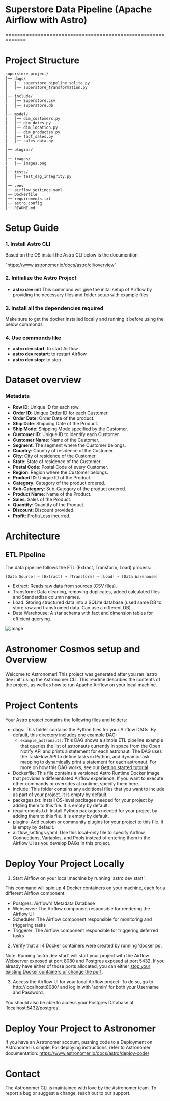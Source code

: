 # Superstore Data Pipeline (Apache Airflow with Astro)
=============================================================

# Project Structure
```
superstore_project/
│── dags/                 
│   │── superstore_pipeline_sqlite.py  
│   │── superstore_transformation.py  
│
│── include/               
│   │── Superstore.csv
|   │── superstore.db     
│
│── model/
|   │── dim_customers.py
|   │── dim_dates.py
|   │── dim_location.py
|   │── dim_productss.py
|   │── fact_sales.py
|   │── sales_data.py
|
│── plugins/               
│
│── images/
|   │── images.png
|
│── tests/                 
│   │── test_dag_integrity.py
│
│── .env                   
│── airflow_settings.yaml  
│── Dockerfile             
│── requirements.txt       
│── astro.config           
│── README.md              
```

# Setup Guide

### 1. Install Astro CLI 
Based on the OS install the Astro CLI below is the documention

"https://www.astronomer.io/docs/astro/cli/overview"

### 2. Initialize the Astro Project

- **astro dev init** 
This commond will give the inital setup of Airflow by providing the necessary files and folder setup with example files

### 3. Install all the dependencies required

Make  sure to get the docker installed locally and running it before using the below commonds

### 4. Use commonds like

- **astro dev start**:   to start Airflow
- **astro dev restart**:  to restart Airflow  
- **astro dev stop**:  to stop


# Dataset overview

### Metadata
- **Row ID**: Unique ID for each row.
- **Order ID**: Unique Order ID for each Customer.
- **Order Date**: Order Date of the product.
- **Ship Date**: Shipping Date of the Product.
- **Ship Mode**: Shipping Mode specified by the Customer.
- **Customer ID**: Unique ID to identify each Customer.
- **Customer Name**: Name of the Customer.
- **Segment**: The segment where the Customer belongs.
- **Country**: Country of residence of the Customer.
- **City**: City of residence of the Customer.
- **State**: State of residence of the Customer.
- **Postal Code**: Postal Code of every Customer.
- **Region**: Region where the Customer belongs.
- **Product ID**: Unique ID of the Product.
- **Category**: Category of the product ordered.
- **Sub-Category**: Sub-Category of the product ordered.
- **Product Name**: Name of the Product.
- **Sales**: Sales of the Product.
- **Quantity**: Quantity of the Product.
- **Discount**: Discount provided.
- **Profit**: Profit/Loss incurred.


# Architecture

## ETL Pipeline

The data pipeline follows the ETL (Extract, Transform, Load) process:

`[Data Source] → [Extract] → [Transform] → [Load] → [Data Warehouse]`

* Extract: Reads raw data from sources (CSV files).
* Transform: Data cleaning, removing duplicates, added calculated files and Standardize column names.
* Load: Storing structured data into a SQLite database (used same DB to store raw and transfromed data. Can use a different DB).
* Data Warehouse: A star schema with fact and dimension tables for efficient querying.

![image](https://github.com/user-attachments/assets/37db7b7d-edd7-4e71-bba6-75b8284b9462)



Astronomer Cosmos setup and Overview 
========

Welcome to Astronomer! This project was generated after you ran 'astro dev init' using the Astronomer CLI. This readme describes the contents of the project, as well as how to run Apache Airflow on your local machine.

Project Contents
================

Your Astro project contains the following files and folders:

- dags: This folder contains the Python files for your Airflow DAGs. By default, this directory includes one example DAG:
    - `example_astronauts`: This DAG shows a simple ETL pipeline example that queries the list of astronauts currently in space from the Open Notify API and prints a statement for each astronaut. The DAG uses the TaskFlow API to define tasks in Python, and dynamic task mapping to dynamically print a statement for each astronaut. For more on how this DAG works, see our [Getting started tutorial](https://www.astronomer.io/docs/learn/get-started-with-airflow).
- Dockerfile: This file contains a versioned Astro Runtime Docker image that provides a differentiated Airflow experience. If you want to execute other commands or overrides at runtime, specify them here.
- include: This folder contains any additional files that you want to include as part of your project. It is empty by default.
- packages.txt: Install OS-level packages needed for your project by adding them to this file. It is empty by default.
- requirements.txt: Install Python packages needed for your project by adding them to this file. It is empty by default.
- plugins: Add custom or community plugins for your project to this file. It is empty by default.
- airflow_settings.yaml: Use this local-only file to specify Airflow Connections, Variables, and Pools instead of entering them in the Airflow UI as you develop DAGs in this project.

Deploy Your Project Locally
===========================

1. Start Airflow on your local machine by running 'astro dev start'.

This command will spin up 4 Docker containers on your machine, each for a different Airflow component:

- Postgres: Airflow's Metadata Database
- Webserver: The Airflow component responsible for rendering the Airflow UI
- Scheduler: The Airflow component responsible for monitoring and triggering tasks
- Triggerer: The Airflow component responsible for triggering deferred tasks

2. Verify that all 4 Docker containers were created by running 'docker ps'.

Note: Running 'astro dev start' will start your project with the Airflow Webserver exposed at port 8080 and Postgres exposed at port 5432. If you already have either of those ports allocated, you can either [stop your existing Docker containers or change the port](https://www.astronomer.io/docs/astro/cli/troubleshoot-locally#ports-are-not-available-for-my-local-airflow-webserver).

3. Access the Airflow UI for your local Airflow project. To do so, go to http://localhost:8080/ and log in with 'admin' for both your Username and Password.

You should also be able to access your Postgres Database at 'localhost:5432/postgres'.

Deploy Your Project to Astronomer
=================================

If you have an Astronomer account, pushing code to a Deployment on Astronomer is simple. For deploying instructions, refer to Astronomer documentation: https://www.astronomer.io/docs/astro/deploy-code/

Contact
=======

The Astronomer CLI is maintained with love by the Astronomer team. To report a bug or suggest a change, reach out to our support.

